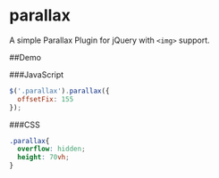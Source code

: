 # parallax
A simple Parallax Plugin for jQuery with `<img>` support.

##Demo

###JavaScript
```javascript
$('.parallax').parallax({
  offsetFix: 155
});
```
###CSS
```css
.parallax{
  overflow: hidden;
  height: 70vh;
}
```
